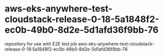 # aws-eks-anywhere-test-cloudstack-release-0-18-5a1848f2-ec0b-49b0-8d2e-5d1afd36f9bb-76
repository for use with E2E test job aws-eks-anywhere-test-cloudstack-release-0-18:5a1848f2-ec0b-49b0-8d2e-5d1afd36f9bb-76
